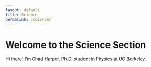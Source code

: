 ```yaml
---
layout: default
title: Science
permalink: /science/
---
```


# Welcome to the Science Section

Hi there! I’m Chad Harper, Ph.D. student in Physics at UC Berkeley.


